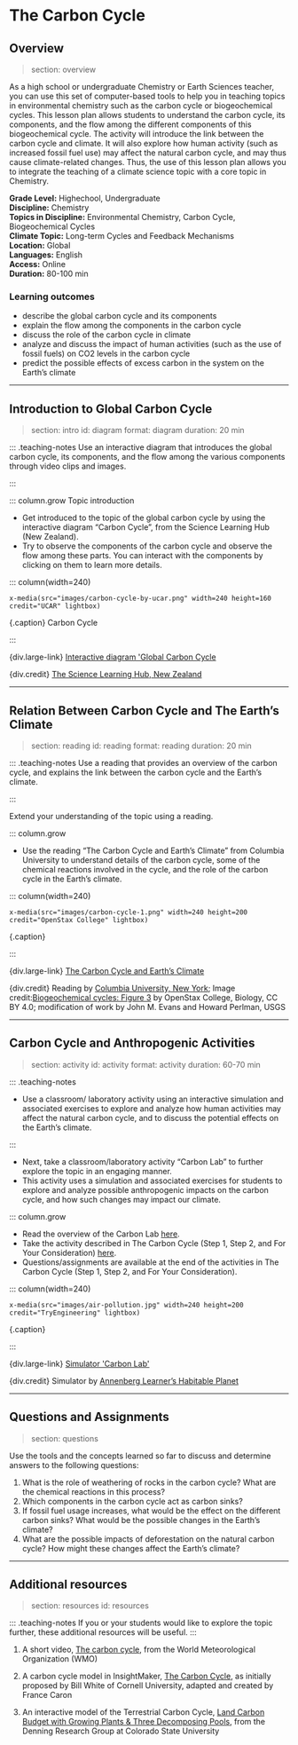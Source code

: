 ﻿# The Carbon Cycle

## Overview
> section: overview

As a high school or undergraduate Chemistry or Earth Sciences teacher, you can use this set of computer-based tools to help you in teaching topics in environmental chemistry such as the carbon cycle or biogeochemical cycles.
This lesson plan allows students to understand the carbon cycle, its components, and the flow among the different components of this biogeochemical cycle. The activity will introduce the link between the carbon cycle and climate. It will also explore how human activity (such as increased fossil fuel use) may affect the natural carbon cycle, and may thus cause climate-related changes.
Thus, the use of this lesson plan allows you to integrate the teaching of a climate science topic with a core topic in Chemistry.

 
__Grade Level:__ Highechool, Undergraduate   
__Discipline:__ Chemistry   
__Topics in Discipline:__ Environmental Chemistry, Carbon Cycle, Biogeochemical Cycles   
__Climate Topic:__ Long-term Cycles and Feedback Mechanisms     
__Location:__ Global   
__Languages:__ English     
__Access:__ Online   
__Duration:__ 80-100 min   


### Learning outcomes

* describe the global carbon cycle and its components
* explain the flow among the components in the carbon cycle
* discuss the role of the carbon cycle in climate
* analyze and discuss the impact of human activities (such as the use of fossil fuels) on CO2 levels in the carbon cycle
* predict the possible effects of excess carbon in the system on the Earth’s climate

---

## Introduction to Global Carbon Cycle
> section: intro
> id: diagram
> format: diagram
> duration: 20 min

::: .teaching-notes
Use an interactive diagram that introduces the global carbon cycle, its components, and the flow among the various components through video clips and images.

:::

::: column.grow
 Topic introduction 
 * Get introduced to the topic of the global carbon cycle by using the interactive diagram “Carbon Cycle”, from the Science Learning Hub (New Zealand).
 * Try to observe the components of the carbon cycle and observe the flow among these parts. You can interact with the components by clicking on them to learn more details.

::: column(width=240)

    x-media(src="images/carbon-cycle-by-ucar.png" width=240 height=160 credit="UCAR" lightbox)

{.caption} Carbon Cycle

:::

{div.large-link} 
[Interactive diagram 'Global Carbon Cycle](https://www.sciencelearn.org.nz/image_maps/3-carbon-cycle)

{div.credit}
[The Science Learning Hub, New Zealand](https://www.sciencelearn.org.nz/)

---

## Relation Between Carbon Cycle and The Earth’s Climate
> section: reading
> id: reading
> format: reading
> duration: 20 min

::: .teaching-notes
Use a reading that provides an overview of the carbon cycle, and explains the link between the carbon cycle and the Earth’s climate.

:::

Extend your understanding of the topic using a reading.

::: column.grow
* Use the reading “The Carbon Cycle and Earth’s Climate” from Columbia University to understand details of the carbon cycle, some of the chemical reactions involved in the cycle, and the role of the carbon cycle in the Earth’s climate.

::: column(width=240)

    x-media(src="images/carbon-cycle-1.png" width=240 height=200 credit="OpenStax College" lightbox)

{.caption} 

:::

{div.large-link} 
[The Carbon Cycle and Earth’s Climate](http://www.columbia.edu/~vjd1/carbon.htm)

{div.credit} 
Reading by [Columbia University, New York](https://www.columbia.edu/); Image credit:[Biogeochemical cycles: Figure 3](http://cnx.org/contents/s8Hh0oOc@9.10:1KV9fus6@4/Biogeochemical-Cycles) by OpenStax College, Biology, CC BY 4.0; modification of work by John M. Evans and Howard Perlman, USGS

---

## Carbon Cycle and Anthropogenic Activities
> section: activity
> id: activity
> format: activity
> duration: 60-70 min

::: .teaching-notes
* Use a classroom/ laboratory activity using an interactive simulation and associated exercises to explore and analyze how human activities may affect the natural carbon cycle, and to discuss the potential effects on the Earth’s climate.

:::

* Next, take a classroom/laboratory activity “Carbon Lab” to further explore the topic in an engaging manner.
* This activity uses a simulation and associated exercises for students to explore and analyze possible anthropogenic impacts on the carbon cycle, and how such changes may impact our climate.

::: column.grow
* Read the overview of the Carbon Lab [here](https://www.learner.org/courses/envsci/interactives/carbon/index.php).
* Take the activity described in The Carbon Cycle (Step 1, Step 2, and For Your Consideration) [here](https://www.learner.org/courses/envsci/interactives/carbon/carbon_cycle_1.php).
* Questions/assignments are available at the end of the activities in The Carbon Cycle (Step 1, Step 2, and For Your Consideration). 


::: column(width=240)

    x-media(src="images/air-pollution.jpg" width=240 height=200 credit="TryEngineering" lightbox)

{.caption}

:::

{div.large-link} 
[Simulator 'Carbon Lab'](https://www.learner.org/series/the-habitable-planet-a-systems-approach-to-environmental-science/carbon-lab/)

{div.credit} 
Simulator by [Annenberg Learner’s Habitable Planet](https://www.learner.org/courses/envsci/index.html)

---


## Questions and Assignments

> section: questions

Use the tools and the concepts learned so far to discuss and determine answers to the following questions:

1. What is the role of weathering of rocks in the carbon cycle? What are the chemical reactions in this process?
2. Which components in the carbon cycle act as carbon sinks?
3. If fossil fuel usage increases, what would be the effect on the different carbon sinks? What would be the possible changes in the Earth’s climate?
4. What are the possible impacts of deforestation on the natural carbon cycle? How might these changes affect the Earth’s climate? 

---

## Additional resources
> section: resources
> id: resources

::: .teaching-notes
If you or your students would like to explore the topic further, these additional resources will be useful.
:::

1. A short video, [The carbon cycle](https://www.youtube.com/watch?v=E8Y6L5TI_94), from the World Meteorological Organization (WMO) 

2. A carbon cycle model in InsightMaker, [The Carbon Cycle](https://insightmaker.com/insight/79473/Global-Carbon-Cycle), as initially proposed by Bill White of Cornell University, adapted and created by France Caron

3. An interactive model of the Terrestrial Carbon Cycle, [Land Carbon Budget with Growing Plants & Three Decomposing Pools](http://biocycle.atmos.colostate.edu/shiny/Land/), from the Denning Research Group at Colorado State University